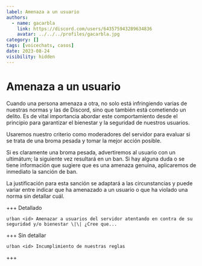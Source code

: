 ```yaml
---
label: Amenaza a un usuario
authors:
  - name: gacarbla
    link: https://discord.com/users/643575943289634836
    avatar: ../../../profiles/gacarbla.jpg
category: []
tags: [voicechats, casos]
date: 2023-08-24
visibility: hidden
---
```


# Amenaza a un usuario

Cuando una persona amenaza a otra, no solo está infringiendo varias de nuestras normas y las de Discord, sino que también está cometiendo un delito. Es de vital importancia abordar este comportamiento desde el principio para garantizar el bienestar y la seguridad de nuestros usuarios.

Usaremos nuestro criterio como moderadores del servidor para evaluar si se trata de una broma pesada y tomar la mejor acción posible.

Si es claramente una broma pesada, advertiremos al usuario con un ultimátum; la siguiente vez resultará en un ban. Si hay alguna duda o se tiene información que sugiere que es una amenaza genuina, aplicaremos de inmediato la sanción de ban.

La justificación para esta sanción se adaptará a las circunstancias y puede variar entre indicar que ha amenazado a un usuario o que ha violado una norma sin detallar cuál.

+++ Detallado
```
u!ban <id> Amenazar a usuarios del servidor atentando en contra de su seguridad y/o bienestar \|\| ¿Cree que...
```
+++ Sin detallar
```
u!ban <id> Incumplimiento de nuestras reglas
```
+++